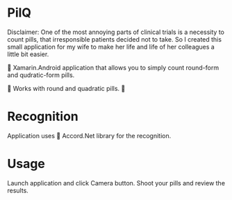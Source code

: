 # PilQ

Disclaimer: One of the most annoying parts of clinical trials is a necessity to count pills, that irresponsible patients decided not to take. So I created this small application for my wife to make her life and life of her colleagues a little bit easier.

:iphone: 
Xamarin.Android application that allows you to simply count round-form and qudratic-form pills.


:pill:
Works with round and quadratic pills. :pill:

# Recognition

Application uses :musical_score: Accord.Net library for the recognition.

# Usage

Launch application and click Camera button.
Shoot your pills and review the results.
